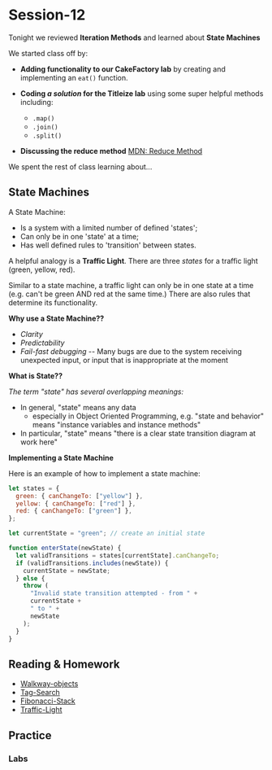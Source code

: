 # Session-12

Tonight we reviewed **Iteration Methods** and learned about **State Machines**

We started class off by:

- **Adding functionality to our CakeFactory lab** by creating and implementing an `eat()` function.

- **Coding _a solution_ for the Titleize lab** using some super helpful methods including:

  - `.map()`
  - `.join()`
  - `.split()`

- **Discussing the reduce method**
  [MDN: Reduce Method](https://developer.mozilla.org/en-US/docs/Web/JavaScript/Reference/Global_Objects/Array/reduce)

We spent the rest of class learning about...

## State Machines

A State Machine:

- Is a system with a limited number of defined 'states';
- Can only be in one 'state' at a time;
- Has well defined rules to 'transition' between states.

A helpful analogy is a **Traffic Light**. There are three _states_ for a traffic light (green, yellow, red).

Similar to a state machine, a traffic light can only be in one state at a time (e.g. can't be green AND red at the same time.) There are also rules that determine its functionality.

**Why use a State Machine??**

- _Clarity_
- _Predictability_
- _Fail-fast debugging_ -- Many bugs are due to the system receiving unexpected input, or input that is inappropriate at the moment

**What is State??**

_The term "state" has several overlapping meanings:_

- In general, "state" means any data
  - especially in Object Oriented Programming, e.g. "state and behavior" means "instance variables and instance methods"
- In particular, "state" means "there is a clear state transition diagram at work here"

**Implementing a State Machine**

Here is an example of how to implement a state machine:

```js
let states = {
  green: { canChangeTo: ["yellow"] },
  yellow: { canChangeTo: ["red"] },
  red: { canChangeTo: ["green"] },
};

let currentState = "green"; // create an initial state

function enterState(newState) {
  let validTransitions = states[currentState].canChangeTo;
  if (validTransitions.includes(newState)) {
    currentState = newState;
  } else {
    throw (
      "Invalid state transition attempted - from " +
      currentState +
      " to " +
      newState
    );
  }
}
```

## Reading & Homework

- [Walkway-objects](https://replit.com/@Upright-JSI-Mar-2022/walkway-objects#index.js)
- [Tag-Search](https://replit.com/@Upright-JSI-Mar-2022/tag-search#index.js)
- [Fibonacci-Stack](https://replit.com/@Upright-JSI-Mar-2022/fibonacci-stack#index.js)
- [Traffic-Light](https://replit.com/@Upright-JSI-Mar-2022/traffic-light#index.js)

## Practice

### Labs
